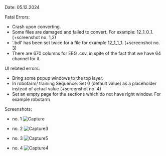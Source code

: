 Date: 05.12.2024

Fatal Errors:

- Crash upon converting.
- Some files are damaged and failed to convert. For example: 12_1_0_1. (+screenshot no. 1,2)
- '.bdl' has been set twice for a file for example 12_1_1_1.  (+screenshot no. 3)
- There are 670 columns for EEG .csv, in spite of the fact that we have 64 channel for it.

UI related errors:

- Bring some popup windows to the top layer.
- In robotarm/ training Sequence: Set 0 (default value) as a placeholder instead of actual value (+screenshot no. 4)
- Set an empty page for the sections which do not have right window. For example robotarm



Screenshots:


- no. 1
![Capture](https://github.com/user-attachments/assets/384f37ff-9748-4fbb-b0a6-cdf4be4f8133)

- no. 2
![Capture3](https://github.com/user-attachments/assets/ebf7616a-6406-4064-adbc-88a398512ce5)

- no. 3
![Capture5](https://github.com/user-attachments/assets/7d038e90-beb0-46a3-9be8-fbaa4f4c2576)

- no. 4
![Capture4](https://github.com/user-attachments/assets/9f7b432a-2bc4-42c7-a022-d1c20318da50)

